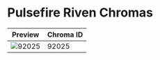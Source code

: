 # Pulsefire Riven Chromas

| Preview | Chroma ID |
|---------|-----------|
| ![92025](https://raw.communitydragon.org/latest/plugins/rcp-be-lol-game-data/global/default/v1/champion-chroma-images/92/92025.png) | 92025 |